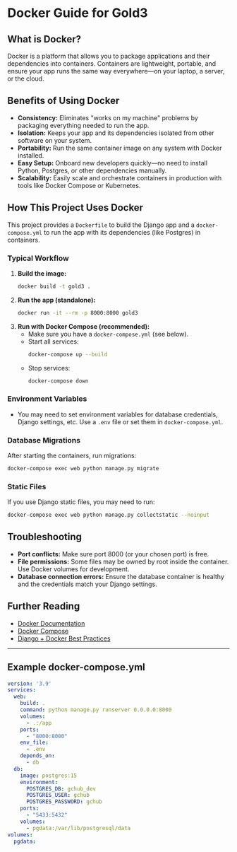 # Docker Guide for Gold3

## What is Docker?
Docker is a platform that allows you to package applications and their dependencies into containers. Containers are lightweight, portable, and ensure your app runs the same way everywhere—on your laptop, a server, or the cloud.

## Benefits of Using Docker
- **Consistency:** Eliminates "works on my machine" problems by packaging everything needed to run the app.
- **Isolation:** Keeps your app and its dependencies isolated from other software on your system.
- **Portability:** Run the same container image on any system with Docker installed.
- **Easy Setup:** Onboard new developers quickly—no need to install Python, Postgres, or other dependencies manually.
- **Scalability:** Easily scale and orchestrate containers in production with tools like Docker Compose or Kubernetes.

## How This Project Uses Docker
This project provides a `Dockerfile` to build the Django app and a `docker-compose.yml` to run the app with its dependencies (like Postgres) in containers.

### Typical Workflow
1. **Build the image:**
   ```sh
   docker build -t gold3 .
   ```
2. **Run the app (standalone):**
   ```sh
   docker run -it --rm -p 8000:8000 gold3
   ```
3. **Run with Docker Compose (recommended):**
   - Make sure you have a `docker-compose.yml` (see below).
   - Start all services:
     ```sh
     docker-compose up --build
     ```
   - Stop services:
     ```sh
     docker-compose down
     ```

### Environment Variables
- You may need to set environment variables for database credentials, Django settings, etc. Use a `.env` file or set them in `docker-compose.yml`.

### Database Migrations
After starting the containers, run migrations:
```sh
docker-compose exec web python manage.py migrate
```

### Static Files
If you use Django static files, you may need to run:
```sh
docker-compose exec web python manage.py collectstatic --noinput
```

## Troubleshooting
- **Port conflicts:** Make sure port 8000 (or your chosen port) is free.
- **File permissions:** Some files may be owned by root inside the container. Use Docker volumes for development.
- **Database connection errors:** Ensure the database container is healthy and the credentials match your Django settings.

## Further Reading
- [Docker Documentation](https://docs.docker.com/)
- [Docker Compose](https://docs.docker.com/compose/)
- [Django + Docker Best Practices](https://docs.djangoproject.com/en/5.2/howto/deployment/checklist/)

---

## Example docker-compose.yml
```yaml
version: '3.9'
services:
  web:
    build: .
    command: python manage.py runserver 0.0.0.0:8000
    volumes:
      - .:/app
    ports:
      - "8000:8000"
    env_file:
      - .env
    depends_on:
      - db
  db:
    image: postgres:15
    environment:
      POSTGRES_DB: gchub_dev
      POSTGRES_USER: gchub
      POSTGRES_PASSWORD: gchub
    ports:
      - "5433:5432"
    volumes:
      - pgdata:/var/lib/postgresql/data
volumes:
  pgdata:
```
